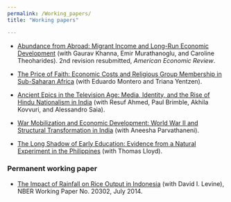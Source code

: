 ```yaml
---
permalink: /Working_papers/
title: "Working papers"

---
```



<!-- ======================================================= -->

* [Abundance from Abroad: Migrant Income and Long-Run Economic Development](/deanyang/files/workingpapers/khanna-murathanoglu-theoharides-yang-2024-abundance-from-abroad.pdf) (with Gaurav Khanna, Emir Murathanoglu, and Caroline Theoharides). 2nd revision resubmitted, _American Economic Review_. 

* [The Price of Faith: Economic Costs and Religious Group Membership in Sub-Saharan Africa](/deanyang/files/workingpapers/montero-yang-yentzen-2025-price-of-faith.pdf) (with Eduardo Montero and Triana Yentzen).

* [Ancient Epics in the Television Age: Media, Identity, and the Rise of Hindu Nationalism in India](/deanyang/files/workingpapers/ahmed-brimble-kovvuri-saia-yang-2025-ancient-epics.pdf)  (with Resuf Ahmed, Paul Brimble, Akhila Kovvuri, and Alessandro Saia).

* [War Mobilization and Economic Development: World War II and Structural Transformation in India](/deanyang/files/workingpapers/parvathaneni-yang-2024-war-mobilization-india.pdf) (with Aneesha Parvathaneni).

* [The Long Shadow of Early Education: Evidence from a Natural Experiment in the Philippines](/deanyang/files/workingpapers/lloyd-yang-2025-long-shadow.pdf) (with Thomas Lloyd).


<!-- /////////////// -->
### Permanent working paper


* [The Impact of Rainfall on Rice Output in Indonesia](http://www.nber.org/papers/w20302) (with David I. Levine), NBER Working Paper No. 20302, July 2014.